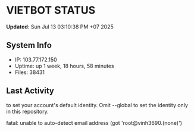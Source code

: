 # VIETBOT STATUS
**Updated**: Sun Jul 13 03:10:38 PM +07 2025

## System Info
- IP: 103.77.172.150
- Uptime: up 1 week, 18 hours, 58 minutes
- Files: 38431

## Last Activity

to set your account's default identity.
Omit --global to set the identity only in this repository.

fatal: unable to auto-detect email address (got 'root@vinh3690.(none)')
